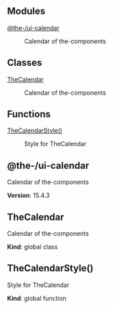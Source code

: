 <!--- Code generated by @the-/script-doc. DO NOT EDIT. -->

## Modules

<dl>
<dt><a href="#module_@the-/ui-calendar">@the-/ui-calendar</a></dt>
<dd><p>Calendar of the-components</p>
</dd>
</dl>

## Classes

<dl>
<dt><a href="#TheCalendar">TheCalendar</a></dt>
<dd><p>Calendar of the-components</p>
</dd>
</dl>

## Functions

<dl>
<dt><a href="#TheCalendarStyle">TheCalendarStyle()</a></dt>
<dd><p>Style for TheCalendar</p>
</dd>
</dl>

<a name="module_@the-/ui-calendar"></a>

## @the-/ui-calendar
Calendar of the-components

**Version**: 15.4.3  
<a name="TheCalendar"></a>

## TheCalendar
Calendar of the-components

**Kind**: global class  
<a name="TheCalendarStyle"></a>

## TheCalendarStyle()
Style for TheCalendar

**Kind**: global function  
